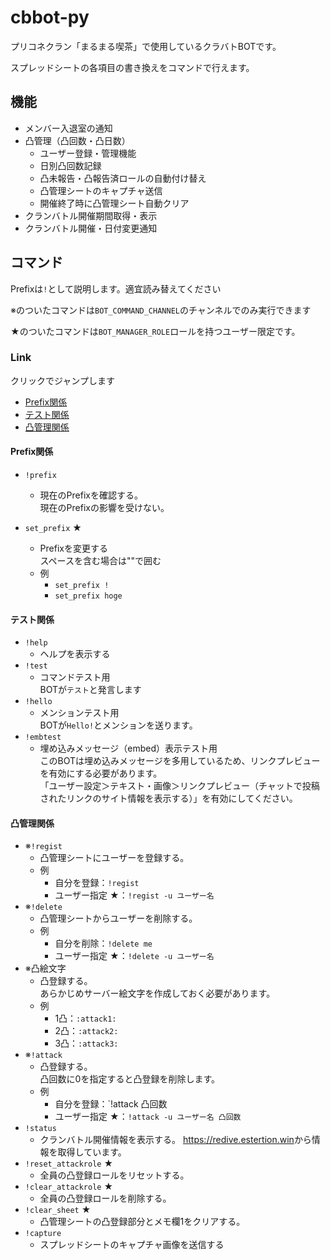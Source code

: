 # cbbot-py

プリコネクラン「まるまる喫茶」で使用しているクラバトBOTです。

スプレッドシートの各項目の書き換えをコマンドで行えます。


## 機能

- メンバー入退室の通知
- 凸管理（凸回数・凸日数）
  - ユーザー登録・管理機能
  - 日別凸回数記録
  - 凸未報告・凸報告済ロールの自動付け替え
  - 凸管理シートのキャプチャ送信
  - 開催終了時に凸管理シート自動クリア
- クランバトル開催期間取得・表示
- クランバトル開催・日付変更通知


## コマンド

Prefixは`!`として説明します。適宜読み替えてください

※のついたコマンドは`BOT_COMMAND_CHANNEL`のチャンネルでのみ実行できます

★のついたコマンドは`BOT_MANAGER_ROLE`ロールを持つユーザー限定です。

### Link

クリックでジャンプします

- [Prefix関係](#Prefix関係)
- [テスト関係](#テスト関係)
- [凸管理関係](#凸管理関係)

#### Prefix関係

- `!prefix`
  - 現在のPrefixを確認する。  
    現在のPrefixの影響を受けない。

- `set_prefix` ★
  
  - Prefixを変更する  
    スペースを含む場合は""で囲む
  - 例
    - `set_prefix !`
    - `set_prefix hoge`

#### テスト関係

- `!help`
  - ヘルプを表示する
- `!test`
  - コマンドテスト用  
    BOTが`テスト`と発言します
- `!hello`
  - メンションテスト用  
    BOTが`Hello!`とメンションを送ります。
- `!embtest`
  - 埋め込みメッセージ（embed）表示テスト用  
    このBOTは埋め込みメッセージを多用しているため、リンクプレビューを有効にする必要があります。  
    「ユーザー設定＞テキスト・画像＞リンクプレビュー（チャットで投稿されたリンクのサイト情報を表示する）」を有効にしてください。

#### 凸管理関係

- ※`!regist`
  - 凸管理シートにユーザーを登録する。
  - 例
    - 自分を登録：`!regist`
    - ユーザー指定 ★：`!regist -u ユーザー名`
- ※`!delete`
  - 凸管理シートからユーザーを削除する。
  - 例
    - 自分を削除：`!delete me`
    - ユーザー指定 ★：`!delete -u ユーザー名`
- ※凸絵文字
  - 凸登録する。  
    あらかじめサーバー絵文字を作成しておく必要があります。
  - 例
    - 1凸：`:attack1:`
    - 2凸：`:attack2:`
    - 3凸：`:attack3:`
- ※`!attack`
  - 凸登録する。  
    凸回数に0を指定すると凸登録を削除します。
  - 例
    - 自分を登録：`!attack 凸回数
    - ユーザー指定 ★：`!attack -u ユーザー名 凸回数`
- `!status`
  - クランバトル開催情報を表示する。
    <https://redive.estertion.win>から情報を取得しています。
- `!reset_attackrole` ★
  - 全員の凸登録ロールをリセットする。
- `!clear_attackrole` ★
  - 全員の凸登録ロールを削除する。
- `!clear_sheet` ★
  - 凸管理シートの凸登録部分とメモ欄1をクリアする。
- `!capture`
  - スプレッドシートのキャプチャ画像を送信する


<!-- 
## 設定

herokuで動かすことを前提としています。

Heroku CLIを予めインストールしておいてください。
<https://devcenter.heroku.com/articles/heroku-cli>


### Add-ons

以下のアドオンを使用しています。  
アプリ作成後に追加してください。

- [cloudcube](https://elements.heroku.com/addons/cloudcube)・・・設定したprefixの値を再起動後も保持するために使用

### Buildpack

以下のビルドパックが必要です。  
アプリ作成後に追加してください。

- heroku-buildpack-python <https://elements.heroku.com/buildpacks/heroku/heroku-buildpack-python>
- heroku-buildpack-apt <https://elements.heroku.com/buildpacks/heroku/heroku-buildpack-apt> -->
<!-- 
### 環境変数

1. `.env.example`ファイルの内容を編集後、`.env`にリネーム。

2. heroku-config をインストール（初回のみ）

   ```bash
   $ heroku plugins:install heroku-config
   Installing plugin heroku-config... installed v1.5.3
   ```

3. .envファイル内の環境変数をherokuに適用する

   ```bash
   $ heroku config:push -a アプリ名
   Successfully wrote settings to Heroku!
   ```

参考：<https://qiita.com/MosamosaPoodle/items/6e3b64feb22153fd33b8> -->

<!-- 
### timezone

タイムゾーンをUTCからJSTに変更する必要があります。

```bash
$ heroku config:add TZ=Asia/Tokyo -a アプリ名
Setting TZ and restarting ⬢ cbbot-py... done, v15
TZ: Asia/Tokyo
```

参考：<https://qiita.com/Horie1024/items/85688099707610f70fa6> -->
